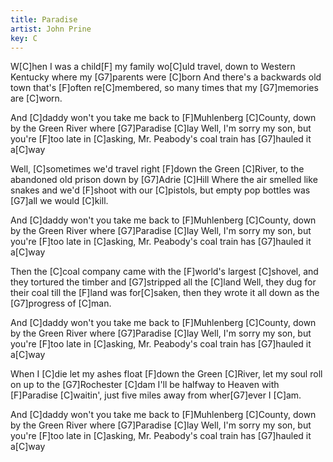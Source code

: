 ```yaml
---
title: Paradise
artist: John Prine
key: C
---
```

W[C]hen I was a child[F] my family wo[C]uld travel,
down to Western Kentucky where my [G7]parents were [C]born
And there's a backwards old town that's [F]often re[C]membered,
so many times that my [G7]memories are [C]worn.

And [C]daddy won't you take me back to [F]Muhlenberg [C]County,
down by the Green River where [G7]Paradise [C]lay
Well, I'm sorry my son, but you're [F]too late in [C]asking,
Mr. Peabody's coal train has [G7]hauled it a[C]way

Well, [C]sometimes we'd travel right [F]down the Green [C]River,
to the abandoned old prison down by [G7]Adrie [C]Hill
Where the air smelled like snakes and we'd [F]shoot with our [C]pistols,
but empty pop bottles was [G7]all we would [C]kill.

And [C]daddy won't you take me back to [F]Muhlenberg [C]County,
down by the Green River where [G7]Paradise [C]lay
Well, I'm sorry my son, but you're [F]too late in [C]asking,
Mr. Peabody's coal train has [G7]hauled it a[C]way

Then the [C]coal company came with the [F]world's largest [C]shovel,
and they tortured the timber and [G7]stripped all the [C]land
Well, they dug for their coal till the [F]land was for[C]saken,
then they wrote it all down as the [G7]progress of [C]man.

And [C]daddy won't you take me back to [F]Muhlenberg [C]County,
down by the Green River where [G7]Paradise [C]lay
Well, I'm sorry my son, but you're [F]too late in [C]asking,
Mr. Peabody's coal train has [G7]hauled it a[C]way

When I [C]die let my ashes float [F]down the Green [C]River,
let my soul roll on up to the [G7]Rochester [C]dam
I'll be halfway to Heaven with [F]Paradise [C]waitin',
just five miles away from wher[G7]ever I [C]am.

And [C]daddy won't you take me back to [F]Muhlenberg [C]County,
down by the Green River where [G7]Paradise [C]lay
Well, I'm sorry my son, but you're [F]too late in [C]asking,
Mr. Peabody's coal train has [G7]hauled it a[C]way